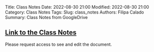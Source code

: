 Title: Class Notes
Date: 2022-08-30 21:00
Modified: 2022-08-30 21:00
Category: Class Notes
Tags: 
Slug: class_notes
Authors: Filipa Calado
Summary: Class Notes from GoogleDrive

## [Link to the Class Notes](https://docs.google.com/document/d/1LYqjvlBocqFYnEMH3uzXE6r_WK2KfaDFB8swgh33K9M/edit?usp=sharing)

Please request access to see and edit the document.